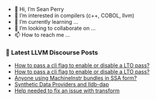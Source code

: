 - 👋 Hi, I’m Sean Perry
- 👀 I’m interested in compilers (c++, COBOL, llvm)
- 🌱 I’m currently learning ...
- 💞️ I’m looking to collaborate on ...
- 📫 How to reach me ...

<!---
s66perry/s66perry is a ✨ special ✨ repository because its `README.md` (this file) appears on your GitHub profile.
You can click the Preview link to take a look at your changes.
--->
### 📕 Latest LLVM Discourse Posts

<!-- DISCOURSE-LLVM:START -->
- [How to pass a cli flag to enable or disable a LTO pass?](https://discourse.llvm.org/t/how-to-pass-a-cli-flag-to-enable-or-disable-a-lto-pass/83034#post_2)
- [How to pass a cli flag to enable or disable a LTO pass?](https://discourse.llvm.org/t/how-to-pass-a-cli-flag-to-enable-or-disable-a-lto-pass/83034#post_1)
- [Anyone using MachineInstr bundles in SSA form?](https://discourse.llvm.org/t/anyone-using-machineinstr-bundles-in-ssa-form/83026#post_3)
- [Synthetic Data Providers and lldb-dap](https://discourse.llvm.org/t/synthetic-data-providers-and-lldb-dap/82768#post_13)
- [Help needed to fix an issue with transform](https://discourse.llvm.org/t/help-needed-to-fix-an-issue-with-transform/83017#post_5)
<!-- DISCOURSE-LLVM:END -->
